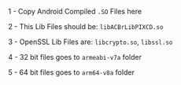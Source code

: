 1 - Copy Android Compiled `.SO` Files here

2 - This Lib Files should be: `libACBrLibPIXCD.so`

3 - OpenSSL Lib Files are: `libcrypto.so`, `libssl.so`

4 - 32 bit files goes to `armeabi-v7a` folder

5 - 64 bit files goes to `arm64-v8a` folder
